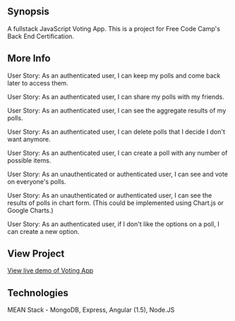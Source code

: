 ## Synopsis

 A fullstack JavaScript Voting App. This is a project for Free Code Camp's Back End Certification.

## More Info

User Story: As an authenticated user, I can keep my polls and come back later to access them.

User Story: As an authenticated user, I can share my polls with my friends.

User Story: As an authenticated user, I can see the aggregate results of my polls.

User Story: As an authenticated user, I can delete polls that I decide I don't want anymore.

User Story: As an authenticated user, I can create a poll with any number of possible items.

User Story: As an unauthenticated or authenticated user, I can see and vote on everyone's polls.

User Story: As an unauthenticated or authenticated user, I can see the results of polls in chart form. (This could be implemented using Chart.js or Google Charts.)

User Story: As an authenticated user, if I don't like the options on a poll, I can create a new option.

## View Project
[View live demo of Voting App](https://arcane-woodland-98805.herokuapp.com/)

## Technologies
MEAN Stack - MongoDB, Express, Angular (1.5), Node.JS
